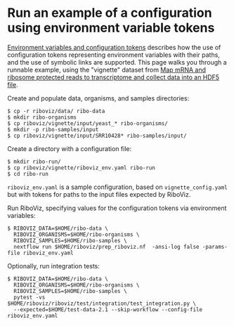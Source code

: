 # Run an example of a configuration using environment variable tokens

[Environment variables and configuration tokens](./prep-riboviz-config.md#environment-variables-and-configuration-tokens) describes how the use of configuration tokens representing environment variables with their paths, and the use of symbolic links are supported. This page walks you through a runnable example, using the "vignette" dataset from [Map mRNA and ribosome protected reads to transcriptome and collect data into an HDF5 file](./run-vignette.md).

Create and populate data, organisms, and samples directories:

```console
$ cp -r riboviz/data/ ribo-data
$ mkdir ribo-organisms
$ cp riboviz/vignette/input/yeast_* ribo-organisms/
$ mkdir -p ribo-samples/input
$ cp riboviz/vignette/input/SRR10428* ribo-samples/input/
```

Create a directory with a configuration file:

```console
$ mkdir ribo-run/
$ cp riboviz/vignette/riboviz_env.yaml ribo-run
$ cd ribo-run
```

`riboviz_env.yaml` is a sample configuration, based on `vignette_config.yaml` but with tokens for paths to the input files expected by RiboViz.

Run RiboViz, specifying values for the configuration tokens via environment variables:

```console
$ RIBOVIZ_DATA=$HOME/ribo-data \
  RIBOVIZ_ORGANISMS=$HOME/ribo-organisms \
  RIBOVIZ_SAMPLES=$HOME/ribo-samples \
  nextflow run $HOME/riboviz/prep_riboviz.nf  -ansi-log false -params-file riboviz_env.yaml
```

Optionally, run integration tests:

```console
$ RIBOVIZ_DATA=$HOME/ribo-data \
  RIBOVIZ_ORGANISMS=$HOME/ribo-organisms \
  RIBOVIZ_SAMPLES=$HOME/ribo-samples \
  pytest -vs $HOME/riboviz/riboviz/test/integration/test_integration.py \
  --expected=$HOME/test-data-2.1 --skip-workflow --config-file riboviz_env.yaml
```
